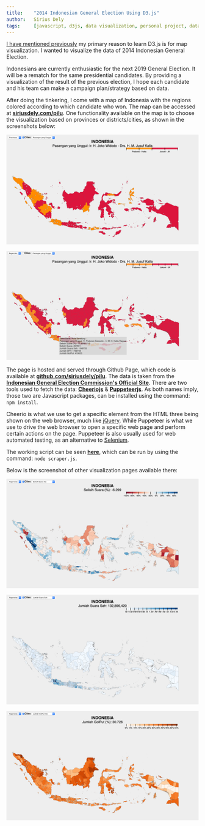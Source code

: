 ```yaml
---
title:    "2014 Indonesian General Election Using D3.js"
author:   Sirius Dely
tags:     [javascript, d3js, data visualization, personal project, data crawling, portfolio]
---
```


[I have mentioned previously](https://siriusdely.com/learning-d3js) my primary reason to learn D3.js is for map visualization. I wanted to visualize the data of 2014 Indonesian General Election.

Indonesians are currently enthusiastic for the next 2019 General Election. It will be a rematch for the same presidential candidates. By providing a visualization of the result of the previous election, I hope each candidate and his team can make a campaign plan/strategy based on data.

After doing the tinkering, I come with a map of Indonesia with the regions colored according to which candidate who won. The map can be accessed at [**siriusdely.com/pilu**](https://siriusdely.com/pilu). One functionality available on the map is to choose the visualization based on provinces or districts/cities, as shown in the screenshots below:

![Winning Candidate by Provinces](/assets/images/pilu-winning-candidate-provinces.png)

![Winning Candidate by Regencies](/assets/images/pilu-winning-candidate-regencies.png)

The page is hosted and served through Github Page, which code is available at [**github.com/siriusdely/pilu**](https://github.com/siriusdely/pilu). The data is taken from the [**Indonesian General Election Commission's Official Site**](https://pilpres2014.kpu.go.id/dc1.php). There are two tools used to fetch the data: [**Cheeriojs**](https://cheerio.js.org) & [**Puppeteerjs**](https://pptr.dev). As both names imply, those two are Javascript packages, can be installed using the command: `npm install`.

Cheerio is what we use to get a specific element from the HTML three being shown on the web browser, much like [jQuery](https://jquery.com). While Puppeteer is what we use to drive the web browser to open a specific web page and perform certain actions on the page. Puppeteer is also usually used for web automated testing, as an alternative to [Selenium](https://docs.seleniumhq.org).

The working script can be seen [**here**](https://github.com/siriusdely/pilu/blob/master/scraper.js), which can be run by using the command: `node scraper.js`.

Below is the screenshot of other visualization pages available there:

![Margin Percentage of Winning Votes](/assets/images/pilu-winning-votes-margin-percentage.png)

![Amount of Voting Rights](/assets/images/pilu-votes-amount.png)

![Percentage of Unused Voting Rights](/assets/images/pilu-unvotes-percentage.png)
